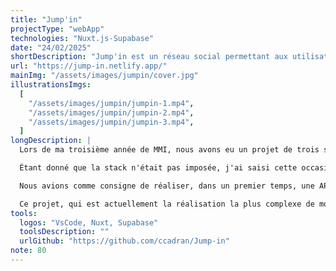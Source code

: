 ```yaml
---
title: "Jump'in"
projectType: "webApp"
technologies: "Nuxt.js-Supabase"
date: "24/02/2025"
shortDescription: "Jump'in est un réseau social permettant aux utilisateurs de se regrouper par centres d'intérêt et de se lancer des défis. Développé avec Nuxt.js et Supabase, j'ai implémenté une API REST en utilisant le TDD, géré l'authentification et l'architecture complète de la base de données."
url: "https://jump-in.netlify.app/"
mainImg: "/assets/images/jumpin/cover.jpg"
illustrationsImgs:
  [
    "/assets/images/jumpin/jumpin-1.mp4",
    "/assets/images/jumpin/jumpin-2.mp4",
    "/assets/images/jumpin/jumpin-3.mp4",
  ]
longDescription: |
  Lors de ma troisième année de MMI, nous avons eu un projet de trois semaines pour réaliser une web-app de A à Z. J'ai donc décidé de créer un réseau social permettant de regrouper les gens par centres d'intérêt et de se lancer des défis entre eux.

  Étant donné que la stack n'était pas imposée, j'ai saisi cette occasion pour renforcer mes compétences en Nuxt.js et Supabase.

  Nous avions comme consigne de réaliser, dans un premier temps, une API REST en utilisant la méthodologie du TDD (Test-Driven Development), pour ensuite passer au design et au développement du frontend.

  Ce projet, qui est actuellement la réalisation la plus complexe de mon parcours en termes de backend, m'a permis d'acquérir des compétences approfondies en authentification, gestion de base de données, tests et architecture d'un projet d'envergure.
tools:
  logos: "VsCode, Nuxt, Supabase"
  toolsDescription: ""
  urlGithub: "https://github.com/ccadran/Jump-in"
note: 80
---
```

